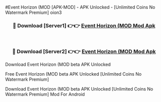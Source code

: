#Event Horizon (MOD [APK-MOD] - APK Unlocked - [Unlimited Coins No Watermark Premium] oion3



<div align="center">

<h3>🔴 Download [Server1] 👉👉 <a href="https://momento.my/?title=Event_Horizon_(MOD">Event Horizon (MOD Mod Apk</a></h3><br>

<h3>🔴 Download [Server2] 👉👉 <a href="https://momento.my/?title=Event_Horizon_(MOD">Event Horizon (MOD Mod Apk</a></h3>
</div>



Download Event Horizon (MOD beta APK Unlocked

Free Event Horizon (MOD beta APK Unlocked [Unlimited Coins No Watermark Premium]

Download Event Horizon (MOD beta APK Unlocked [Unlimited Coins No Watermark Premium] Mod For Android
